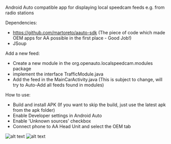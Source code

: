 Android Auto compatible app for displaying local speedcam feeds e.g. from radio stations

Dependencies:

- https://github.com/martoreto/aauto-sdk (The piece of code which made OEM apps for AA possible in the first place - Good Job!)
- JSoup

Add a new feed:

- Create a new module in the org.openauto.localspeedcam.modules package
- implement the interface TrafficModule.java
- Add the feed in the MainCarActivity.java (This is subject to change, will try to Auto-Add all feeds found in modules)

How to use:

- Build and install APK (If you want to skip the build, just use the latest apk from the apk folder)
- Enable Developer settings in Android Auto
- Enable 'Unknown sources' checkbox
- Connect phone to AA Head Unit and select the OEM tab

![alt text](https://raw.githubusercontent.com/nerone-github/LocalSpeedcam/master/images/selector.png)
![alt text](https://raw.githubusercontent.com/nerone-github/LocalSpeedcam/master/images/localspeed.png)